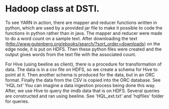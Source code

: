 # Hadoop class at DSTI.

To see YARN in action, there are mapper and reducer functions written in python, which are used by a provided jar file to make it possible to code the functions in python rather than in java.
The mapper and reducer were made to do a word count on a sample text.
After downloading the text (http://www.gutenberg.org/ebooks/search/?sort_order=downloads) on the edge node, it is put on HDFS. Then these python files were created and the output gives words from the text file with the associated count.

For Hive (using beeline as client), there is a procedure for transformation of data. The data is in a csv file on HDFS, so we create a schema for Hive to point at it. Then another schema is produced for the data, but in an ORC format. Finally the data from the CSV is copied into the ORC database. See 'HQL.txt' You can imagine a data ingestion process being done this way.
After, we use Hive to query the imdb data that is on HDFS. Several queries are constructed and ran using beeline. See 'HQL_ext.txt' and 'hqlfiles' folder for queries.
